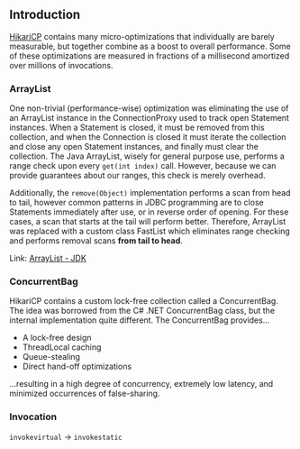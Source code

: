 ## Introduction

[HikariCP](https://github.com/brettwooldridge/HikariCP) contains many micro-optimizations that individually are barely measurable, but together combine as a boost to overall performance.
Some of these optimizations are measured in fractions of a millisecond amortized over millions of invocations.

### ArrayList

One non-trivial (performance-wise) optimization was eliminating the use of an ArrayList<Statement> instance in the ConnectionProxy used to track open Statement instances.
When a Statement is closed, it must be removed from this collection, and when the Connection is closed it must iterate the collection and close any open Statement instances, and finally must clear the collection.
The Java ArrayList, wisely for general purpose use, performs a range check upon every `get(int index)` call.
However, because we can provide guarantees about our ranges, this check is merely overhead.

Additionally, the `remove(Object)` implementation performs a scan from head to tail,
however common patterns in JDBC programming are to close Statements immediately after use, or in reverse order of opening.
For these cases, a scan that starts at the tail will perform better.
Therefore, ArrayList<Statement> was replaced with a custom class FastList which eliminates range checking and performs removal scans **from tail to head**.

Link: [ArrayList - JDK](/docs/CS/Java/JDK/Collection/List.md?id=ArrayList)

### ConcurrentBag

HikariCP contains a custom lock-free collection called a ConcurrentBag.
The idea was borrowed from the C# .NET ConcurrentBag class, but the internal implementation quite different.
The ConcurrentBag provides...

- A lock-free design
- ThreadLocal caching
- Queue-stealing
- Direct hand-off optimizations

...resulting in a high degree of concurrency, extremely low latency, and minimized occurrences of false-sharing.

### Invocation

`invokevirtual` -> `invokestatic`
